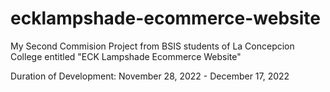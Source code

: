 # ecklampshade-ecommerce-website
My Second Commision Project from BSIS students of La Concepcion College entitled "ECK Lampshade Ecommerce Website"

Duration of Development: November 28, 2022 - December 17, 2022
